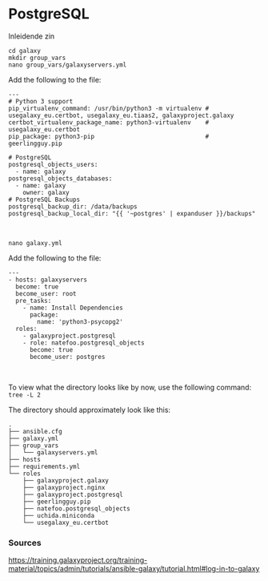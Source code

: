 # PostgreSQL
Inleidende zin

```cd galaxy``` <br>
```mkdir group_vars``` <br>
```nano group_vars/galaxyservers.yml``` <br>

Add the following to the file:
```
---
# Python 3 support
pip_virtualenv_command: /usr/bin/python3 -m virtualenv # usegalaxy_eu.certbot, usegalaxy_eu.tiaas2, galaxyproject.galaxy
certbot_virtualenv_package_name: python3-virtualenv    # usegalaxy_eu.certbot
pip_package: python3-pip                               # geerlingguy.pip

# PostgreSQL
postgresql_objects_users:
  - name: galaxy
postgresql_objects_databases:
  - name: galaxy
    owner: galaxy
# PostgreSQL Backups
postgresql_backup_dir: /data/backups
postgresql_backup_local_dir: "{{ '~postgres' | expanduser }}/backups"
```
<br>



```nano galaxy.yml```

Add the following to the file: 
```
---
- hosts: galaxyservers
  become: true
  become_user: root
  pre_tasks:
    - name: Install Dependencies
      package:
        name: 'python3-psycopg2'
  roles:
    - galaxyproject.postgresql
    - role: natefoo.postgresql_objects
      become: true
      become_user: postgres
``` 
<br>



To view what the directory looks like by now, use the following command: <br>
```tree -L 2```

The directory should approximately look like this:
```
.
├── ansible.cfg
├── galaxy.yml
├── group_vars
│   └── galaxyservers.yml
├── hosts
├── requirements.yml
└── roles
    ├── galaxyproject.galaxy
    ├── galaxyproject.nginx
    ├── galaxyproject.postgresql
    ├── geerlingguy.pip
    ├── natefoo.postgresql_objects
    ├── uchida.miniconda
    └── usegalaxy_eu.certbot
```

### Sources
https://training.galaxyproject.org/training-material/topics/admin/tutorials/ansible-galaxy/tutorial.html#log-in-to-galaxy
